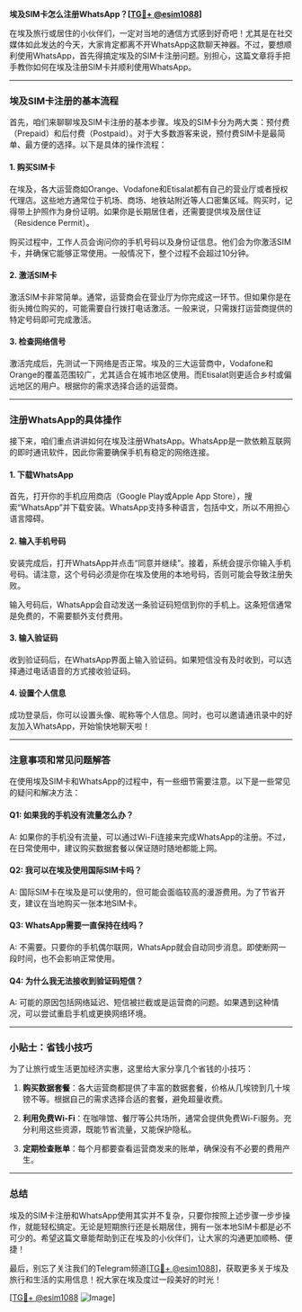 **埃及SIM卡怎么注册WhatsApp？[[TG💪+ @esim1088](https://t.me/s/esim1088)]**

在埃及旅行或居住的小伙伴们，一定对当地的通信方式感到好奇吧！尤其是在社交媒体如此发达的今天，大家肯定都离不开WhatsApp这款聊天神器。不过，要想顺利使用WhatsApp，首先得搞定埃及的SIM卡注册问题。别担心，这篇文章将手把手教你如何在埃及注册SIM卡并顺利使用WhatsApp。

---

### 埃及SIM卡注册的基本流程

首先，咱们来聊聊埃及SIM卡注册的基本步骤。埃及的SIM卡分为两大类：预付费（Prepaid）和后付费（Postpaid）。对于大多数游客来说，预付费SIM卡是最简单、最方便的选择。以下是具体的操作流程：

#### 1. **购买SIM卡**
在埃及，各大运营商如Orange、Vodafone和Etisalat都有自己的营业厅或者授权代理店。这些地方通常位于机场、商场、地铁站附近等人口密集区域。购买时，记得带上护照作为身份证明。如果你是长期居住者，还需要提供埃及居住证（Residence Permit）。

购买过程中，工作人员会询问你的手机号码以及身份证信息。他们会为你激活SIM卡，并确保它能够正常使用。一般情况下，整个过程不会超过10分钟。

#### 2. **激活SIM卡**
激活SIM卡非常简单。通常，运营商会在营业厅为你完成这一环节。但如果你是在街头摊位购买的，可能需要自行拨打电话激活。一般来说，只需拨打运营商提供的特定号码即可完成激活。

#### 3. **检查网络信号**
激活完成后，先测试一下网络是否正常。埃及的三大运营商中，Vodafone和Orange的覆盖范围较广，尤其适合在城市地区使用。而Etisalat则更适合乡村或偏远地区的用户。根据你的需求选择合适的运营商。

---

### 注册WhatsApp的具体操作

接下来，咱们重点讲讲如何在埃及注册WhatsApp。WhatsApp是一款依赖互联网的即时通讯软件，因此你需要确保手机有稳定的网络连接。

#### 1. **下载WhatsApp**
首先，打开你的手机应用商店（Google Play或Apple App Store），搜索“WhatsApp”并下载安装。WhatsApp支持多种语言，包括中文，所以不用担心语言障碍。

#### 2. **输入手机号码**
安装完成后，打开WhatsApp并点击“同意并继续”。接着，系统会提示你输入手机号码。请注意，这个号码必须是你在埃及使用的本地号码，否则可能会导致注册失败。

输入号码后，WhatsApp会自动发送一条验证码短信到你的手机上。这条短信通常是免费的，不需要额外支付费用。

#### 3. **输入验证码**
收到验证码后，在WhatsApp界面上输入验证码。如果短信没有及时收到，可以选择通过电话语音的方式接收验证码。

#### 4. **设置个人信息**
成功登录后，你可以设置头像、昵称等个人信息。同时，也可以邀请通讯录中的好友加入WhatsApp，开始愉快地聊天啦！

---

### 注意事项和常见问题解答

在使用埃及SIM卡和WhatsApp的过程中，有一些细节需要注意。以下是一些常见的疑问和解决方法：

#### Q1: 如果我的手机没有流量怎么办？
A: 如果你的手机没有流量，可以通过Wi-Fi连接来完成WhatsApp的注册。不过，在日常使用中，建议购买数据套餐以保证随时随地都能上网。

#### Q2: 我可以在埃及使用国际SIM卡吗？
A: 国际SIM卡在埃及是可以使用的，但可能会面临较高的漫游费用。为了节省开支，建议在当地购买一张本地SIM卡。

#### Q3: WhatsApp需要一直保持在线吗？
A: 不需要。只要你的手机偶尔联网，WhatsApp就会自动同步消息。即使断网一段时间，也不会影响正常使用。

#### Q4: 为什么我无法接收到验证码短信？
A: 可能的原因包括网络延迟、短信被拦截或是运营商的问题。如果遇到这种情况，可以尝试重启手机或更换网络环境。

---

### 小贴士：省钱小技巧

为了让旅行或生活更加经济实惠，这里给大家分享几个省钱的小技巧：

1. **购买数据套餐**：各大运营商都提供了丰富的数据套餐，价格从几埃镑到几十埃镑不等。根据自己的需求选择合适的套餐，避免超量收费。
   
2. **利用免费Wi-Fi**：在咖啡馆、餐厅等公共场所，通常会提供免费Wi-Fi服务。充分利用这些资源，既能节省流量，又能保护隐私。

3. **定期检查账单**：每个月都要查看运营商发来的账单，确保没有不必要的费用产生。

---

### 总结

埃及的SIM卡注册和WhatsApp使用其实并不复杂，只要你按照上述步骤一步步操作，就能轻松搞定。无论是短期旅行还是长期居住，拥有一张本地SIM卡都是必不可少的。希望这篇文章能帮助到正在埃及的小伙伴们，让大家的沟通更加顺畅、便捷！

最后，别忘了关注我们的Telegram频道[[TG💪+ @esim1088](https://t.me/s/esim1088)]，获取更多关于埃及旅行和生活的实用信息！祝大家在埃及度过一段美好的时光！

[[TG💪+ @esim1088](https://t.me/s/esim1088) ![Image](https://i.postimg.cc/4NQfJmqS/Snipaste-2025-05-13-00-14-12.png)]